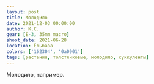 ```yaml
---
layout: post
title: Молодило
date: 2021-12-03 00:00:00
author: К.С.
gear: [E-3, 35mm macro]
shoot_date: 2021-06-28
location: Ёльбаза
colors: ['162304', '0a0901']
tags: [растения, толстянковые, молодило, суккуленты]
---
```

Молодило, например.

